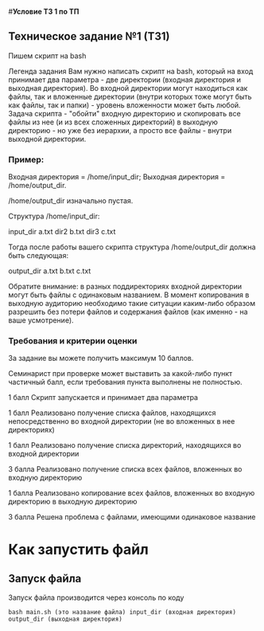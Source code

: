 #**Условие ТЗ 1 по ТП**

## Техническое задание №1 (ТЗ1)
Пишем скрипт на bash

Легенда задания
Вам нужно написать скрипт на bash, который на вход принимает два параметра - две директории (входная директория и выходная директория). Во входной директории могут находиться как файлы, так и вложенные директории (внутри которых тоже могут быть как файлы, так и папки) - уровень вложенности может быть любой. Задача скрипта - "обойти" входную директорию и скопировать все файлы из нее (и из всех сложенных директорий) в выходную директорию - но уже без иерархии, а просто все файлы - внутри выходной директории.

### Пример:

Входная директория = /home/input_dir; Выходная директория = /home/output_dir.

/home/output_dir изначально пустая.

Структура /home/input_dir:

input_dir
a.txt
dir2
b.txt
dir3
c.txt

Тогда после работы вашего скрипта структура /home/output_dir должна быть следующая:

output_dir
a.txt
b.txt
c.txt

Обратите внимание: в разных поддиректориях входной директории могут быть файлы с одинаковым названием. В момент копирования в выходную аудиторию необходимо такие ситуации каким-либо образом разрешить без потери файлов и содержания файлов (как именно - на ваше усмотрение).

### Требования и критерии оценки
За задание вы можете получить максимум 10 баллов.

Семинарист при проверке может выставить за какой-либо пункт частичный балл, если требования пункта выполнены не полностью.

1 балл Скрипт запускается и принимает два параметра

1 балл Реализовано получение списка файлов, находящихся непосредственно во входной директории (не во вложенных в нее директориях)

1 балл Реализовано получение списка директорий, находящихся во входной директории

3 балла Реализовано получение списка всех файлов, вложенных во входную директорию

1 балла Реализовано копирование всех файлов, вложенных во входную директорию в выходную директорию

3 балла Решена проблема с файлами, имеющими одинаковое название

# Как запустить файл
## Запуск файла
Запуск файла производится через консоль по коду

```bash main.sh (это название файла) input_dir (входная директория) output_dir (выходная директория)```
